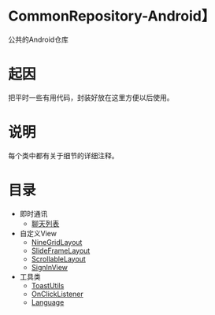 # CommonRepository-Android】

公共的Android仓库

# 起因

把平时一些有用代码，封装好放在这里方便以后使用。

# 说明

每个类中都有关于细节的详细注释。

# 目录

* 即时通讯
    * [聊天列表](/及时通讯/聊天列表)
* 自定义View
    * [NineGridLayout](/自定义View/NineGridLayout)
    * [SlideFrameLayout](/自定义View/SlideFrameLayout)
    * [ScrollableLayout](/自定义View/ScrollableLayout)
    * [SignInView](/自定义View/SignInView)
* 工具类
    * [ToastUtils](/工具类/ToastUtils)
    * [OnClickListener](/工具类/OnClickListener)
    * [Language](/工具类/Language)